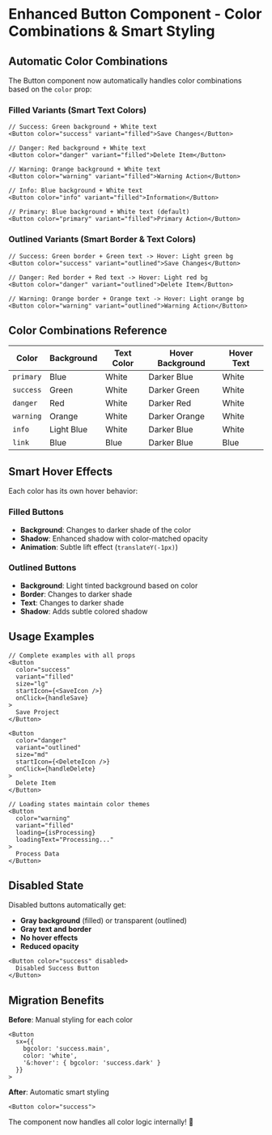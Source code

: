 # Enhanced Button Component - Color Combinations & Smart Styling

## Automatic Color Combinations

The Button component now automatically handles color combinations based on the `color` prop:

### Filled Variants (Smart Text Colors)

```tsx
// Success: Green background + White text
<Button color="success" variant="filled">Save Changes</Button>

// Danger: Red background + White text
<Button color="danger" variant="filled">Delete Item</Button>

// Warning: Orange background + White text
<Button color="warning" variant="filled">Warning Action</Button>

// Info: Blue background + White text
<Button color="info" variant="filled">Information</Button>

// Primary: Blue background + White text (default)
<Button color="primary" variant="filled">Primary Action</Button>
```

### Outlined Variants (Smart Border & Text Colors)

```tsx
// Success: Green border + Green text -> Hover: Light green bg
<Button color="success" variant="outlined">Save Changes</Button>

// Danger: Red border + Red text -> Hover: Light red bg
<Button color="danger" variant="outlined">Delete Item</Button>

// Warning: Orange border + Orange text -> Hover: Light orange bg
<Button color="warning" variant="outlined">Warning Action</Button>
```

## Color Combinations Reference

| Color     | Background | Text Color | Hover Background | Hover Text |
| --------- | ---------- | ---------- | ---------------- | ---------- |
| `primary` | Blue       | White      | Darker Blue      | White      |
| `success` | Green      | White      | Darker Green     | White      |
| `danger`  | Red        | White      | Darker Red       | White      |
| `warning` | Orange     | White      | Darker Orange    | White      |
| `info`    | Light Blue | White      | Darker Blue      | White      |
| `link`    | Blue       | Blue       | Darker Blue      | Blue       |

## Smart Hover Effects

Each color has its own hover behavior:

### Filled Buttons

- **Background**: Changes to darker shade of the color
- **Shadow**: Enhanced shadow with color-matched opacity
- **Animation**: Subtle lift effect (`translateY(-1px)`)

### Outlined Buttons

- **Background**: Light tinted background based on color
- **Border**: Changes to darker shade
- **Text**: Changes to darker shade
- **Shadow**: Adds subtle colored shadow

## Usage Examples

```tsx
// Complete examples with all props
<Button
  color="success"
  variant="filled"
  size="lg"
  startIcon={<SaveIcon />}
  onClick={handleSave}
>
  Save Project
</Button>

<Button
  color="danger"
  variant="outlined"
  size="md"
  startIcon={<DeleteIcon />}
  onClick={handleDelete}
>
  Delete Item
</Button>

// Loading states maintain color themes
<Button
  color="warning"
  variant="filled"
  loading={isProcessing}
  loadingText="Processing..."
>
  Process Data
</Button>
```

## Disabled State

Disabled buttons automatically get:

- **Gray background** (filled) or transparent (outlined)
- **Gray text and border**
- **No hover effects**
- **Reduced opacity**

```tsx
<Button color="success" disabled>
  Disabled Success Button
</Button>
```

## Migration Benefits

**Before**: Manual styling for each color

```tsx
<Button
  sx={{
    bgcolor: 'success.main',
    color: 'white',
    '&:hover': { bgcolor: 'success.dark' }
  }}
>
```

**After**: Automatic smart styling

```tsx
<Button color="success">
```

The component now handles all color logic internally! 🎨
